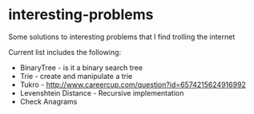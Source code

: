 interesting-problems
====================

Some solutions to interesting problems that I find trolling the internet

Current list includes the following:

- BinaryTree  - is it a binary search tree
- Trie - create and manipulate a trie
- Tukro - http://www.careercup.com/question?id=6574215624916992
- Levenshtein Distance - Recursive implementation
- Check Anagrams
